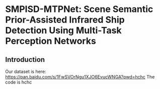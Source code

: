 # SMPISD-MTPNet: Scene Semantic Prior-Assisted Infrared Ship Detection Using Multi-Task Perception Networks
## Introduction
Our dataset is here: https://pan.baidu.com/s/1FwSVOrNgu1XJO6EvucWNGA?pwd=hchc 
The code is hchc
